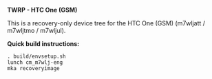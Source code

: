 **TWRP - HTC One (GSM)**

This is a recovery-only device tree for the HTC One (GSM) (m7wljatt / m7wljtmo / m7wljul).

**Quick build instructions:**

    . build/envsetup.sh
    lunch cm_m7wlj-eng
    mka recoveryimage
